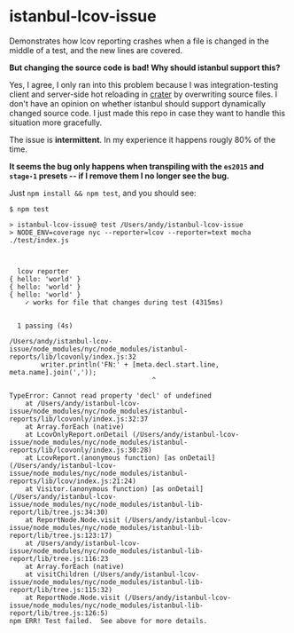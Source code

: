 # istanbul-lcov-issue

Demonstrates how lcov reporting crashes when a file is changed in the middle of a test,
and the new lines are covered.

**But changing the source code is bad!  Why should istanbul support this?**

Yes, I agree, I only ran into this problem because I was integration-testing 
client and server-side hot reloading in [crater](https://github.com/jedwards1211/crater) 
by overwriting source files.
I don't have an opinion on whether istanbul should support dynamically changed source code.
I just made this repo in case they want to handle this situation more gracefully.

The issue is **intermittent**.  In my experience it happens rougly 80% of the time.

**It seems the bug only happens when transpiling with the `es2015` and `stage-1` presets --
if I remove them I no longer see the bug.**

Just `npm install && npm test`, and you should see:

```
$ npm test

> istanbul-lcov-issue@ test /Users/andy/istanbul-lcov-issue
> NODE_ENV=coverage nyc --reporter=lcov --reporter=text mocha ./test/index.js



  lcov reporter
{ hello: 'world' }
{ hello: 'world' }
{ hello: 'world' }
    ✓ works for file that changes during test (4315ms)


  1 passing (4s)

/Users/andy/istanbul-lcov-issue/node_modules/nyc/node_modules/istanbul-reports/lib/lcovonly/index.js:32
        writer.println('FN:' + [meta.decl.start.line, meta.name].join(','));
                                    ^

TypeError: Cannot read property 'decl' of undefined
    at /Users/andy/istanbul-lcov-issue/node_modules/nyc/node_modules/istanbul-reports/lib/lcovonly/index.js:32:37
    at Array.forEach (native)
    at LcovOnlyReport.onDetail (/Users/andy/istanbul-lcov-issue/node_modules/nyc/node_modules/istanbul-reports/lib/lcovonly/index.js:30:28)
    at LcovReport.(anonymous function) [as onDetail] (/Users/andy/istanbul-lcov-issue/node_modules/nyc/node_modules/istanbul-reports/lib/lcov/index.js:21:24)
    at Visitor.(anonymous function) [as onDetail] (/Users/andy/istanbul-lcov-issue/node_modules/nyc/node_modules/istanbul-lib-report/lib/tree.js:34:30)
    at ReportNode.Node.visit (/Users/andy/istanbul-lcov-issue/node_modules/nyc/node_modules/istanbul-lib-report/lib/tree.js:123:17)
    at /Users/andy/istanbul-lcov-issue/node_modules/nyc/node_modules/istanbul-lib-report/lib/tree.js:116:23
    at Array.forEach (native)
    at visitChildren (/Users/andy/istanbul-lcov-issue/node_modules/nyc/node_modules/istanbul-lib-report/lib/tree.js:115:32)
    at ReportNode.Node.visit (/Users/andy/istanbul-lcov-issue/node_modules/nyc/node_modules/istanbul-lib-report/lib/tree.js:126:5)
npm ERR! Test failed.  See above for more details.
```
